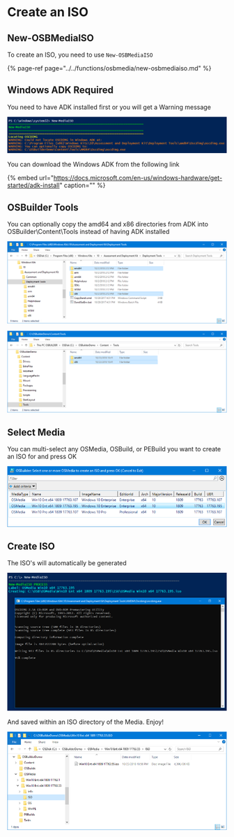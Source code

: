 # Create an ISO

## New-OSBMediaISO

To create an ISO, you need to use `New-OSBMediaISO`

{% page-ref page="../../functions/osbmedia/new-osbmediaiso.md" %}

## Windows ADK Required

You need to have ADK installed first or you will get a Warning message

![](../../../../.gitbook/assets/2018-10-23_22-38-53.png)

You can download the Windows ADK from the following link

{% embed url="https://docs.microsoft.com/en-us/windows-hardware/get-started/adk-install" caption="" %}

## OSBuilder Tools

You can optionally copy the amd64 and x86 directories from ADK into OSBuilder\Content\Tools instead of having ADK installed

![C:\Program Files \(x86\)\Windows Kits\10\Assessment and Deployment Kit\Deployment Tools](../../../../.gitbook/assets/2018-10-23_22-44-52.png)

![&amp;lt;OSBuilder SourcePath&amp;gt;\Content\Tools](../../../../.gitbook/assets/2018-10-23_22-46-23.png)

## Select Media

You can multi-select any OSMedia, OSBuild, or PEBuild you want to create an ISO for and press OK

![](../../../../.gitbook/assets/2018-12-30_22-30-11.png)

## Create ISO

The ISO's will automatically be generated

![](../../../../.gitbook/assets/2018-12-30_22-30-36.png)

And saved within an ISO directory of the Media. Enjoy!

![](../../../../.gitbook/assets/2018-10-23_22-58-52.png)

